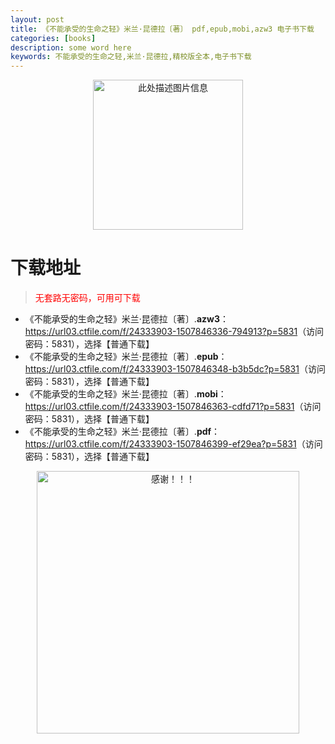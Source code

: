 ```yaml
---
layout: post
title: 《不能承受的生命之轻》米兰·昆德拉〔著〕 pdf,epub,mobi,azw3 电子书下载
categories: [books]
description: some word here
keywords: 不能承受的生命之轻,米兰·昆德拉,精校版全本,电子书下载
---
```


<div align="center"><img src="https://qweree.cn/wp-content/uploads/2025/05/bncsdsmzq.jpg" alt="此处描述图片信息" width="240px" height="auto"></div>

# 下载地址

> <p style="color:red" >无套路无密码，可用可下载</p>

- 《不能承受的生命之轻》米兰·昆德拉〔著〕.**azw3**：<https://url03.ctfile.com/f/24333903-1507846336-794913?p=5831>（访问密码：5831），选择【普通下载】
- 《不能承受的生命之轻》米兰·昆德拉〔著〕.**epub**：<https://url03.ctfile.com/f/24333903-1507846348-b3b5dc?p=5831>（访问密码：5831），选择【普通下载】
- 《不能承受的生命之轻》米兰·昆德拉〔著〕.**mobi**：<https://url03.ctfile.com/f/24333903-1507846363-cdfd71?p=5831>（访问密码：5831），选择【普通下载】
- 《不能承受的生命之轻》米兰·昆德拉〔著〕.**pdf**：<https://url03.ctfile.com/f/24333903-1507846399-ef29ea?p=5831>（访问密码：5831），选择【普通下载】

<div align="center"><img src="https://pic.imgdb.cn/item/6707df6bd29ded1a8ce37031.gif" alt="感谢！！！" width="420px" height="auto"/></div>

